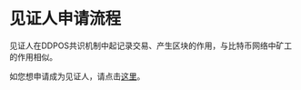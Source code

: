 # 见证人申请流程

见证人在DDPOS共识机制中起记录交易、产生区块的作用，与比特币网络中矿工的作用相似。

如您想申请成为见证人，请点击[这里](https://github.com/dbxone/dbxchain/wiki/how_to_become_an_active_witness)。



